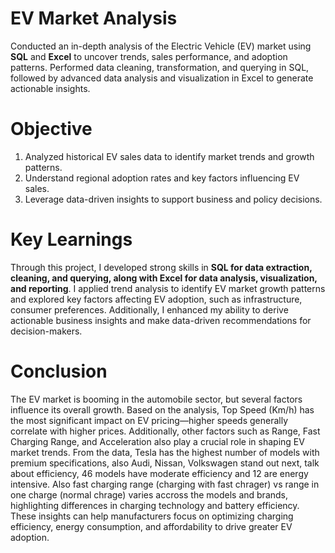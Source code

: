 # EV Market Analysis
Conducted an in-depth analysis of the Electric Vehicle (EV) market using **SQL** and **Excel** to uncover trends, sales performance, and adoption patterns. Performed data cleaning, transformation, and querying in SQL, followed by advanced data analysis and visualization in Excel to generate actionable insights.
# Objective
1. Analyzed historical EV sales data to identify market trends and growth patterns.
2. Understand regional adoption rates and key factors influencing EV sales.
3. Leverage data-driven insights to support business and policy decisions.
# Key Learnings
Through this project, I developed strong skills in **SQL for data extraction, cleaning, and querying, along with Excel for data analysis, visualization, and reporting**. I applied trend analysis to identify EV market growth patterns and explored key factors affecting EV adoption, such as infrastructure, consumer preferences. Additionally, I enhanced my ability to derive actionable business insights and make data-driven recommendations for decision-makers.
# Conclusion
The EV market is booming in the automobile sector, but several factors influence its overall growth. Based on the analysis, Top Speed (Km/h) has the most significant impact on EV pricing—higher speeds generally correlate with higher prices. Additionally, other factors such as Range, Fast Charging Range, and Acceleration also play a crucial role in shaping EV market trends.
From the data, Tesla has the highest number of models with premium specifications, also Audi, Nissan, Volkswagen stand out next, talk about efficiency, 46 models have moderate efficiency and 12 are energy intensive. Also fast charging range (charging with fast chrager) vs range in one charge (normal chrage) varies accross the models and brands, highlighting differences in charging technology and battery efficiency. These insights can help manufacturers focus on optimizing charging efficiency, energy consumption, and affordability to drive greater EV adoption.
